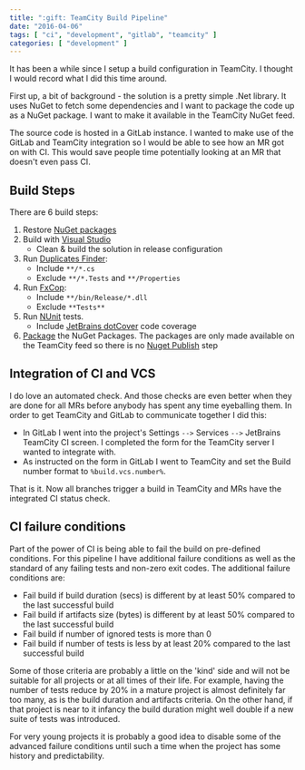 ```yaml
---
title: ":gift: TeamCity Build Pipeline"
date: "2016-04-06"
tags: [ "ci", "development", "gitlab", "teamcity" ]
categories: [ "development" ]
---
```


It has been a while since I setup a build configuration in TeamCity. I thought
I would record what I did this time around.

First up, a bit of  background - the solution is a pretty simple .Net library.
It uses NuGet to fetch some dependencies and I want to package the code up as a
NuGet package. I want to make it available in the TeamCity NuGet feed.

The source code is hosted in a GitLab instance. I wanted to make use of the
GitLab and TeamCity integration so I would be able to see how an MR got on with
CI. This would save people time potentially looking at an MR that doesn't even
pass CI.

## Build Steps

There are 6 build steps:

1. Restore
  [NuGet packages](https://confluence.jetbrains.com/display/TCD9/NuGet+Installer)
2. Build with
  [Visual Studio](https://confluence.jetbrains.com/pages/viewpage.action?pageId=74847254)
    - Clean & build the solution in release configuration
3. Run
  [Duplicates Finder](https://confluence.jetbrains.com/pages/viewpage.action?pageId=74847275):
    - Include `**/*.cs`
    - Exclude `**/*.Tests` and `**/Properties`
4. Run [FxCop](https://confluence.jetbrains.com/display/TCD9/FxCop):
    - Include `**/bin/Release/*.dll`
    - Exclude `**Tests**`
5. Run [NUnit](https://confluence.jetbrains.com/display/TCD9/NUnit) tests.
    - Include
    [JetBrains dotCover](https://confluence.jetbrains.com/display/TCD9/JetBrains+dotCover)
    code coverage
6. [Package](https://confluence.jetbrains.com/display/TCD9/NuGet+Pack) the
   NuGet Packages. The packages are only made available on the TeamCity feed so
   there is no
   [Nuget Publish](https://confluence.jetbrains.com/display/TCD9/NuGet+Publish)
   step

## Integration of CI and VCS

I do love an automated check. And those checks are even better when they are
done for all MRs before anybody has spent any time eyeballing them. In order to
get TeamCity and GitLab to communicate together I did this:

- In GitLab I went into the project's Settings `-->` Services `-->` JetBrains
  TeamCity CI screen. I completed the form for the TeamCity server I wanted to
  integrate with.
- As instructed on the form in GitLab I went to TeamCity and set the Build
  number format to `%build.vcs.number%`.

That is it. Now all branches trigger a build in TeamCity and MRs have the
integrated CI status check.

## CI failure conditions

Part of the power of CI is being able to fail the build on pre-defined
conditions. For this pipeline I have additional failure conditions as well as
the standard of any failing tests and non-zero exit codes. The additional
failure conditions are:

- Fail build if build duration (secs) is different by at least 50% compared to
  the last successful build
- Fail build if artifacts size (bytes) is different by at least 50% compared to
  the last successful build
- Fail build if number of ignored tests is more than 0
- Fail build if number of tests is less by at least 20% compared to the last
  successful build

Some of those criteria are probably a little on the 'kind' side and will not be
suitable for all projects or at all times of their life. For example, having
the number of tests reduce by 20% in a mature project is almost definitely far
too many, as is the build duration and artifacts criteria. On the other hand,
if that project is near to it infancy the build duration might well double if a
new suite of tests was introduced.

For very young projects it is probably a good idea to disable some of the
advanced failure conditions until such a time when the project has some history
and predictability.
